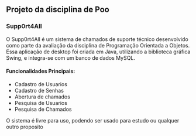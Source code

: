 ## Projeto da disciplina de Poo
### Supp0rt4All

O Supp0rt4All é um sistema de chamados de suporte técnico desenvolvido como parte da avaliação da disciplina de Programação Orientada a Objetos. Essa aplicação de desktop foi criada em Java, utilizando a 
biblioteca gráfica Swing, e integra-se com um banco de dados MySQL.

#### Funcionalidades Principais:

- Cadastro de Usuarios
- Cadastro de Senhas
- Abertura de chamados
- Pesquisa de Usuarios
- Pesquisa de Chamados

O sistema é livre para uso, podendo ser usado para estudo ou qualquer outro proposito
